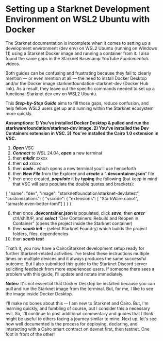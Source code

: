 # Setting up a Starknet Development Environment on WSL2 Ubuntu with Docker

The Starknet documentation is incomplete when it comes to setting up a development environment (dev env) on WSL2 Ubuntu (running on Windows 11) using a Starknet Docker image and running a container from it. I also found the same gaps in the Starknet Basecamp YouTube *Fundamentals* videos.

Both guides can be confusing and frustrating because they fail to clearly mention — or even mention at all — the need to install Docker Desktop and/or the Docker image starknetfoundation-starknet-dev (Docker Hub link). As a result, they leave out the specific commands needed to set up a functional Starknet dev env on WSL2 Ubuntu.

This ***Step-by-Step Guide*** aims to fill those gaps, reduce confusion, and help fellow WSL2 users get up and running within the Starknet ecosystem more quickly.


**Assumptions: 
	1)	You’ve installed Docker Desktop & pulled and run the starkwarefoundation/starknet-dev image. 
	2)	You’ve installed the Dev Containers extension in VSC. 
	3)	You’ve installed the Cairo 1.0 extension in VSC.**

1. ***Open*** VSC
2. ***Connect*** to WSL 24.04, ***open*** a new terminal
3. then ***mkdir*** xxxxx
4. then ***cd*** xxxxx
5. then ***code .***  which opens a new terminal you’ll use henceforth
6. then ***New File*** from the Explorer and ***create*** a “**.devcontainer.json**” file
7. then once created, ***populate*** it by **typing** the following (but keep in mind that VSC will auto populate the double quotes and brackets): 

{ 
    "name": "dev",
    "image": "starknetfoundation/starknet-dev:latest",
    "customizations": { 
        "vscode": { 
            "extensions": [ 
                "StarkWare.cairo1", 
                "tamasfe.even-better-toml"] 
                } 
            } 
}

8. then once **.devcontainer.json** is populated, click ***save***, then ***enter*** ctrl/shift/P, and ***select*** “Dev Containers: Rebuild and Reopen in Container” 
(opens the project inside the Starknet container)
9. then ***scarb init*** – (select Starknet Foundry) which builds the project folders, files, dependencies
10. then ***scarb test***

That’s it, you now have a Cairo/Starknet development setup ready for further Starknet-related activities. I've tested these instructions multiple times on multiple devices and it always produces the same successful outcome. But I also submitted this guide to the Starknet Discord server soliciting feedback from more experienced users. If someone there sees a problem with this guide, I'll update and notate immediately. 

**Notes:** It's not essential that Docker Desktop be installed because you can pull and run the Starknet image from the terminal. But, for me, I like to see the image inside Docker Desktop. 

I'll make no bones about this -- I am new to Starknet and Cairo. But, I'm learning quickly, and fumbling of course, but I consider this a necessary evil. So, I'll continue to post additional commentary and guides that I think might be useful to others facing a journey similar to mine. Next up, let's see how well documented is the process for deploying, declaring, and interacting with a Cairo smart contract on devnet first, then testnet.  One foot in front of the other!
